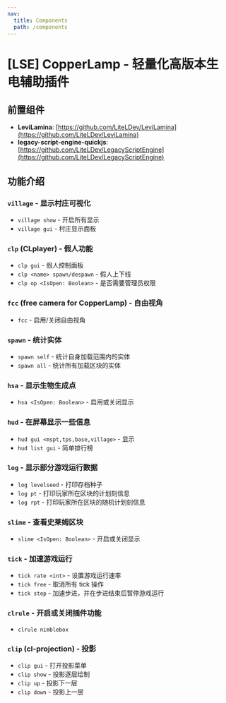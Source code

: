 ```yaml
---
nav:
  title: Components
  path: /components
---
```


# [LSE] CopperLamp - 轻量化高版本生电辅助插件

## 前置组件
- **LeviLamina**: [https://github.com/LiteLDev/LeviLamina](https://github.com/LiteLDev/LeviLamina)
- **legacy-script-engine-quickjs**: [https://github.com/LiteLDev/LegacyScriptEngine](https://github.com/LiteLDev/LegacyScriptEngine)



## 功能介绍

### `village` - 显示村庄可视化
- `village show` - 开启所有显示
- `village gui` - 村庄显示面板

### `clp` (CLplayer) - 假人功能
- `clp gui` - 假人控制面板
- `clp <name> spawn/despawn` - 假人上下线
- `clp op <IsOpen: Boolean>` - 是否需要管理员权限

### `fcc` (free camera for CopperLamp) - 自由视角
- `fcc` - 启用/关闭自由视角

### `spawn` - 统计实体
- `spawn self` - 统计自身加载范围内的实体
- `spawn all` - 统计所有加载区块的实体

### `hsa` - 显示生物生成点
- `hsa <IsOpen: Boolean>` - 启用或关闭显示

### `hud` - 在屏幕显示一些信息
- `hud gui <mspt,tps,base,village>` - 显示
- `hud list gui` - 简单排行榜

### `log` - 显示部分游戏运行数据
- `log levelseed` - 打印存档种子
- `log pt` - 打印玩家所在区块的计划刻信息
- `log rpt` - 打印玩家所在区块的随机计划刻信息

### `slime` - 查看史莱姆区块
- `slime <IsOpen: Boolean>` - 开启或关闭显示

### `tick` - 加速游戏运行
- `tick rate <int>` - 设置游戏运行速率
- `tick free` - 取消所有 tick 操作
- `tick step` - 加速步进，并在步进结束后暂停游戏运行

### `clrule` - 开启或关闭插件功能
- `clrule nimblebox`

### `clip` (cl-projection) - 投影
- `clip gui` - 打开投影菜单
- `clip show` - 投影逐层绘制
- `clip up` - 投影下一层
- `clip down` - 投影上一层